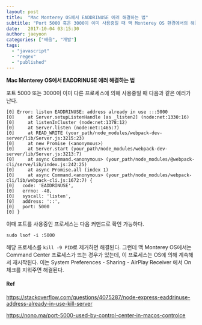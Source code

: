 ```yaml
---
layout: post
title:  "Mac Monterey OS에서 EADDRINUSE 에러 해결하는 법"
subtitle: "Port 5000 혹은 3000이 이미 사용중일 때 맥 Monterey OS 환경에서의 해결방법"
date:   2017-10-04 03:15:30
author: jaeyoon
categories: ["배움", "개발"]
tags:
  - "javascript"
  - "regex"
  - "published"
---
```


**Mac Monterey OS에서 EADDRINUSE 에러 해결하는 법**

포트 5000 또는 3000이 이미 다른 프로세스에 의해 사용중일 때 다음과 같은 에러가 난다.

```shell
[0] Error: listen EADDRINUSE: address already in use :::5000
[0]     at Server.setupListenHandle [as _listen2] (node:net:1330:16)
[0]     at listenInCluster (node:net:1378:12)
[0]     at Server.listen (node:net:1465:7)
[0]     at READ_WRITE (your_path/node_modules/webpack-dev-server/lib/Server.js:3215:23)
[0]     at new Promise (<anonymous>)
[0]     at Server.start (your_path/node_modules/webpack-dev-server/lib/Server.js:3213:7)
[0]     at async Command.<anonymous> (your_path/node_modules/@webpack-cli/serve/lib/index.js:242:25)
[0]     at async Promise.all (index 1)
[0]     at async Command.<anonymous> (your_path/node_modules/webpack-cli/lib/webpack-cli.js:1672:7) {
[0]   code: 'EADDRINUSE',
[0]   errno: -48,
[0]   syscall: 'listen',
[0]   address: '::',
[0]   port: 5000
[0] }
```

이때 포트를 사용중인 프로세스는 다음 커맨드로 확인 가능하다.

```shell
sudo lsof -i :5000
```

해당 프로세스를 `kill -9 PID`로 제거하면 해결된다.
그런데 맥 Monterey OS에서는 Command Center 프로세스가 뜨는 경우가 있는데, 이 프로세스는 OS에 의해 계속해서 재시작된다.
이는 System Preferences - Sharing - AirPlay Receiver 에서 On 체크를 지워주면 해결된다.


#### Ref

https://stackoverflow.com/questions/4075287/node-express-eaddrinuse-address-already-in-use-kill-server

https://nono.ma/port-5000-used-by-control-center-in-macos-controlce